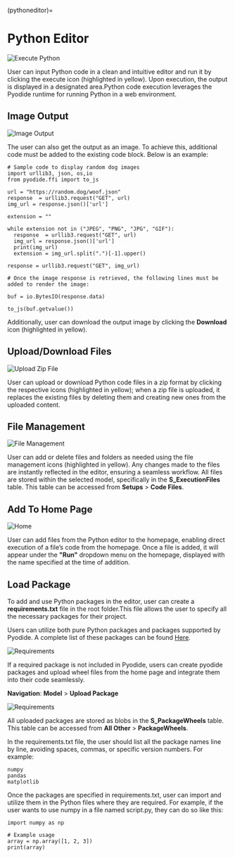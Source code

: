 (pythoneditor)=

# Python Editor

![Execute Python](../images/run_python.png)

User can input Python code in a clean and intuitive editor and run it by clicking the execute icon 
(highlighted in yellow). Upon execution, the output is displayed in a designated area.Python code 
execution leverages the Pyodide runtime for running Python in a web environment.

## Image Output

![Image Output](../images/img_output.png)

The user can also get the output as an image. To achieve this, additional code must be added to the existing code block. Below is an example:

```
# Sample code to display random dog images 
import urllib3, json, os,io
from pyodide.ffi import to_js

url = "https://random.dog/woof.json"
response  = urllib3.request("GET", url)
img_url = response.json()['url']

extension = ""

while extension not in ("JPEG", "PNG", "JPG", "GIF"):
  response  = urllib3.request("GET", url)
  img_url = response.json()['url']
  print(img_url)
  extension = img_url.split(".")[-1].upper()

response = urllib3.request("GET", img_url)

# Once the image response is retrieved, the following lines must be added to render the image:

buf = io.BytesIO(response.data)

to_js(buf.getvalue())

```
Additionally, user can download the output image by clicking the **Download** icon (highlighted in yellow).

## Upload/Download Files

![Upload Zip File](../images/upload_zip.png)

User can upload or download Python code files in a zip format by clicking the respective icons (highlighted in yellow); when a zip file is uploaded, it replaces the existing files by deleting them and creating new ones from the uploaded content.


## File Management

![File Management](../images/file_management.png)

User can add or delete files and folders as needed using the file management icons (highlighted in yellow). Any changes made to the files are instantly reflected in the editor, ensuring a seamless workflow. All files are stored within the selected model, specifically in the **S_ExecutionFiles** table. This table can be accessed from **Setups** > **Code Files**.


## Add To Home Page

![Home](../images/add_home.png)

User can add files from the Python editor to the homepage, enabling direct execution of a file’s code from the homepage. Once a file is added, it will appear under the **"Run"** dropdown menu on the homepage, displayed with the name specified at the time of addition.


## Load Package

To add and use Python packages in the editor, user can create a **requirements.txt** file in the root folder.This file allows the user to specify all the necessary packages for their project.

Users can utilize both pure Python packages and packages supported by Pyodide. A complete list of these packages can be found [Here](https://pyodide.org/en/stable/usage/packages-in-pyodide.html).

![Requirements](../images/requirements.png)

If a required package is not included in Pyodide, users can create pyodide packages and upload wheel files from the home page and integrate them into their code seamlessly.

**Navigation**: **Model** > **Upload Package**

![Requirements](../images/upload_package.png)

All uploaded packages are stored as blobs in the **S_PackageWheels** table. This table can be accessed from **All Other** > **PackageWheels**.

In the requirements.txt file, the user should list all the package names line by line, avoiding spaces, commas, or specific version numbers. For example:

```
numpy
pandas
matplotlib

```
Once the packages are specified in requirements.txt, user can import and utilize them in the Python files where they are required. For example, if the user wants to use numpy in a file named script.py, they can do so like this:

```
import numpy as np

# Example usage
array = np.array([1, 2, 3])
print(array)

```

